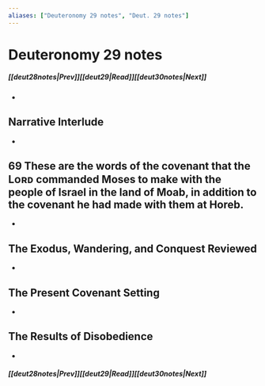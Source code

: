 ```yaml
---
aliases: ["Deuteronomy 29 notes", "Deut. 29 notes"]
---
```

# Deuteronomy 29 notes
##### <span class=arrow-left></span>[[deut28notes|Prev]]<span class=navigation-separator></span>[[deut29|Read]]<span class=navigation-separator></span>[[deut30notes|Next]]<span class=arrow-right></span>
- 
## Narrative Interlude
- 
## 69 These are the words of the covenant that the Lᴏʀᴅ commanded Moses to make with the people of Israel in the land of Moab, in addition to the covenant he had made with them at Horeb.
- 
## The Exodus, Wandering, and Conquest Reviewed
- 
## The Present Covenant Setting
- 
## The Results of Disobedience
- 
##### <span class=arrow-left></span>[[deut28notes|Prev]]<span class=navigation-separator></span>[[deut29|Read]]<span class=navigation-separator></span>[[deut30notes|Next]]<span class=arrow-right></span>